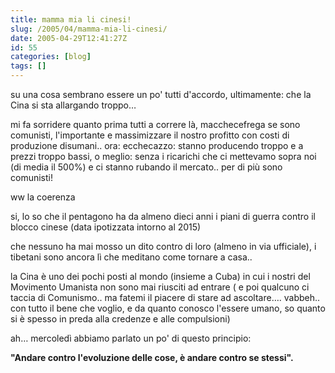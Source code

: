 ```yaml
---
title: mamma mia li cinesi!
slug: /2005/04/mamma-mia-li-cinesi/
date: 2005-04-29T12:41:27Z
id: 55
categories: [blog]
tags: []
---
```


su una cosa sembrano essere un po' tutti d'accordo, ultimamente: che la Cina si sta allargando troppo…

mi fa sorridere quanto prima tutti a correre là, macchecefrega se sono comunisti, l'importante e massimizzare il nostro profitto con costi di produzione disumani.. ora: ecchecazzo: stanno producendo troppo e a prezzi troppo bassi, o meglio: senza i ricarichi che ci mettevamo sopra noi (di media il 500%) e ci stanno rubando il mercato.. per di più sono comunisti!

ww la coerenza

si, lo so che il pentagono ha da almeno dieci anni i piani di guerra contro il blocco cinese (data ipotizzata intorno al 2015)
  
che nessuno ha mai mosso un dito contro di loro (almeno in via ufficiale), i tibetani sono ancora lì che meditano come tornare a casa..

la Cina è uno dei pochi posti al mondo (insieme a Cuba) in cui i nostri del Movimento Umanista non sono mai riusciti ad entrare ( e poi qualcuno ci taccia di Comunismo.. ma fatemi il piacere di stare ad ascoltare…. vabbeh.. con tutto il bene che voglio, e da quanto conosco l'essere umano, so quanto si è spesso in preda alla credenze e alle compulsioni)

ah… mercoledì abbiamo parlato un po' di questo principio:
  
**"Andare contro l'evoluzione delle cose, è andare contro se stessi".**
